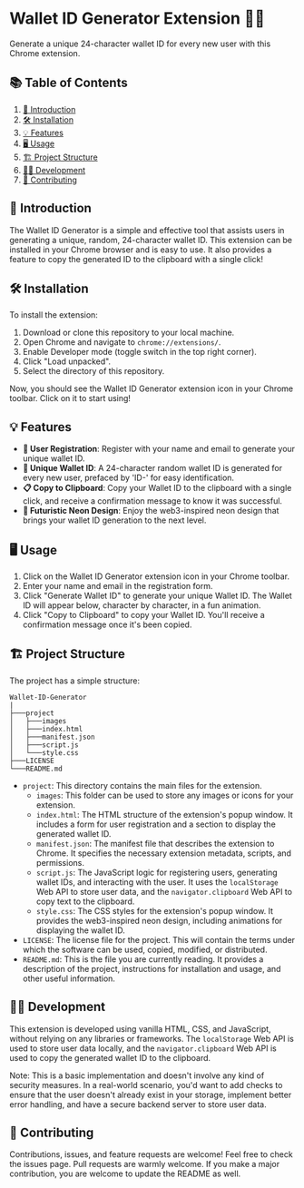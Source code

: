 # Wallet ID Generator Extension 💼🔑

Generate a unique 24-character wallet ID for every new user with this Chrome extension.


## 📚 Table of Contents

1. [🚀 Introduction](#introduction)
2. [🛠️ Installation](#installation)
3. [💡 Features](#features)
4. [🖥️ Usage](#usage)
5. [🏗️ Project Structure](#project-structure)
6. [👨‍💻 Development](#development)
7. [🤝 Contributing](#contributing)

## 🚀 Introduction
The Wallet ID Generator is a simple and effective tool that assists users in generating a unique, random, 24-character wallet ID. This extension can be installed in your Chrome browser and is easy to use. It also provides a feature to copy the generated ID to the clipboard with a single click!

## 🛠️ Installation
To install the extension:

1. Download or clone this repository to your local machine.
2. Open Chrome and navigate to `chrome://extensions/`.
3. Enable Developer mode (toggle switch in the top right corner).
4. Click "Load unpacked".
5. Select the directory of this repository.

Now, you should see the Wallet ID Generator extension icon in your Chrome toolbar. Click on it to start using!

## 💡 Features
- **📝 User Registration**: Register with your name and email to generate your unique wallet ID.
- **🔐 Unique Wallet ID**: A 24-character random wallet ID is generated for every new user, prefaced by 'ID-' for easy identification.
- **📋 Copy to Clipboard**: Copy your Wallet ID to the clipboard with a single click, and receive a confirmation message to know it was successful.
- **🎇 Futuristic Neon Design**: Enjoy the web3-inspired neon design that brings your wallet ID generation to the next level.


## 🖥️ Usage
1. Click on the Wallet ID Generator extension icon in your Chrome toolbar.
2. Enter your name and email in the registration form.
3. Click "Generate Wallet ID" to generate your unique Wallet ID. The Wallet ID will appear below, character by character, in a fun animation.
4. Click "Copy to Clipboard" to copy your Wallet ID. You'll receive a confirmation message once it's been copied.

## 🏗️ Project Structure
The project has a simple structure:
```
Wallet-ID-Generator
|
├───project
│   ├───images
│   ├───index.html
│   ├───manifest.json
│   ├───script.js
│   └───style.css
├───LICENSE
└───README.md
```

- `project`: This directory contains the main files for the extension.
  - `images`: This folder can be used to store any images or icons for your extension.
  - `index.html`: The HTML structure of the extension's popup window. It includes a form for user registration and a section to display the generated wallet ID.
  - `manifest.json`: The manifest file that describes the extension to Chrome. It specifies the necessary extension metadata, scripts, and permissions.
  - `script.js`: The JavaScript logic for registering users, generating wallet IDs, and interacting with the user. It uses the `localStorage` Web API to store user data, and the `navigator.clipboard` Web API to copy text to the clipboard.
  - `style.css`: The CSS styles for the extension's popup window. It provides the web3-inspired neon design, including animations for displaying the wallet ID.
- `LICENSE`: The license file for the project. This will contain the terms under which the software can be used, copied, modified, or distributed.
- `README.md`: This is the file you are currently reading. It provides a description of the project, instructions for installation and usage, and other useful information.

## 👨‍💻 Development
This extension is developed using vanilla HTML, CSS, and JavaScript, without relying on any libraries or frameworks. The `localStorage` Web API is used to store user data locally, and the `navigator.clipboard` Web API is used to copy the generated wallet ID to the clipboard. 

Note: This is a basic implementation and doesn't involve any kind of security measures. In a real-world scenario, you'd want to add checks to ensure that the user doesn't already exist in your storage, implement better error handling, and have a secure backend server to store user data. 

## 🤝 Contributing 
Contributions, issues, and feature requests are welcome! Feel free to check the issues page. Pull requests are warmly welcome. If you make a major contribution, you are welcome to update the README as well. 

